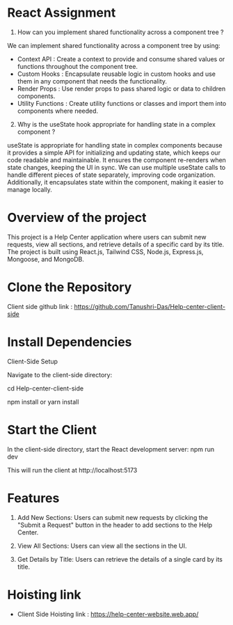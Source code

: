 # React Assignment
1. How can you implement shared functionality across a component tree ?

We can implement shared functionality across a component tree by using:

* Context API : Create a context to provide and consume shared values or functions throughout the component tree.
* Custom Hooks : Encapsulate reusable logic in custom hooks and use them in any component that needs the functionality.
* Render Props : Use render props to pass shared logic or data to children components.
* Utility Functions : Create utility functions or classes and import them into components where needed.

2. Why is the useState hook appropriate for handling state in a complex component ?

useState is appropriate for handling state in complex components because it provides a simple API for initializing and updating state, which keeps our code readable and maintainable. It ensures the component re-renders when state changes, keeping the UI in sync. We can use multiple useState calls to handle different pieces of state separately, improving code organization. Additionally, it encapsulates state within the component, making it easier to manage locally.

# Overview of the project
This project is a Help Center application where users can submit new requests, view all sections, and retrieve details of a specific card by its title. The project is built using React.js, Tailwind CSS, Node.js, Express.js, Mongoose, and MongoDB.

# Clone the Repository
Client side github link : https://github.com/Tanushri-Das/Help-center-client-side

# Install Dependencies
Client-Side Setup

Navigate to the client-side directory: 

cd Help-center-client-side

npm install or yarn install

# Start the Client
In the client-side directory, start the React development server: npm run dev

This will run the client at http://localhost:5173

# Features
1. Add New Sections: Users can submit new requests by clicking the "Submit a Request" button in the header to add sections to the Help Center.

2. View All Sections: Users can view all the sections in the UI.

3. Get Details by Title: Users can retrieve the details of a single card by its title.

# Hoisting link

* Client Side Hoisting link : https://help-center-website.web.app/